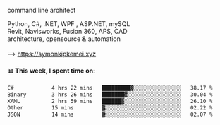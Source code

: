 command line architect

Python, C#, .NET, WPF , ASP.NET, mySQL <br>
Revit, Navisworks, Fusion 360, APS, CAD <br>
architecture, opensource & automation<br>
<br>
--> https://symonkipkemei.xyz

#### 📊 This week, I spent time on:
<!--START_SECTION:waka-->

```txt
C#            4 hrs 22 mins   █████████▓░░░░░░░░░░░░░░░   38.17 %
Binary        3 hrs 26 mins   ███████▓░░░░░░░░░░░░░░░░░   30.04 %
XAML          2 hrs 59 mins   ██████▓░░░░░░░░░░░░░░░░░░   26.10 %
Other         15 mins         ▓░░░░░░░░░░░░░░░░░░░░░░░░   02.22 %
JSON          14 mins         ▓░░░░░░░░░░░░░░░░░░░░░░░░   02.07 %
```

<!--END_SECTION:waka-->
